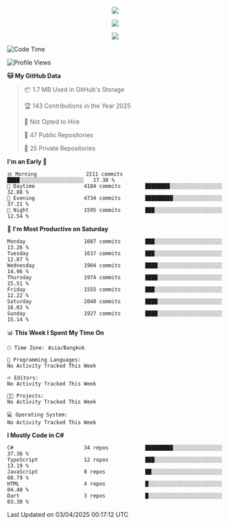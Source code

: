<p align="center">
  <a href="say-hi.gif"> 
    <img align="center" src="say-hi.gif"/>
  </a>
</p>
<p align="center">
  <a href="https://github.com/htthinh1999">
    <img align="center" src="https://github-readme-stats-kappa-pink.vercel.app/api?username=htthinh1999&show_icons=true&count_private=true&theme=dracula"/>
  </a>
</p>
<p align="center">
  <a href="https://github.com/htthinh1999">
    <img src="https://github-readme-stats-kappa-pink.vercel.app/api/top-langs/?username=htthinh1999&layout=compact&langs_count=6&count_private=true&hide=tsql,hlsl,glsl,shaderlab&theme=dracula"/>
  </a>
</p>

<!--START_SECTION:waka-->
![Code Time](http://img.shields.io/badge/Code%20Time-0%20secs-blue)

![Profile Views](http://img.shields.io/badge/Profile%20Views-0-blue)

**🐱 My GitHub Data** 

> 📦 1.7 MB Used in GitHub's Storage 
 > 
> 🏆 143 Contributions in the Year 2025
 > 
> 🚫 Not Opted to Hire
 > 
> 📜 47 Public Repositories 
 > 
> 🔑 25 Private Repositories 
 > 
**I'm an Early 🐤** 

```text
🌞 Morning                2211 commits        ████░░░░░░░░░░░░░░░░░░░░░   17.38 % 
🌆 Daytime                4184 commits        ████████░░░░░░░░░░░░░░░░░   32.88 % 
🌃 Evening                4734 commits        █████████░░░░░░░░░░░░░░░░   37.21 % 
🌙 Night                  1595 commits        ███░░░░░░░░░░░░░░░░░░░░░░   12.54 % 
```
📅 **I'm Most Productive on Saturday** 

```text
Monday                   1687 commits        ███░░░░░░░░░░░░░░░░░░░░░░   13.26 % 
Tuesday                  1637 commits        ███░░░░░░░░░░░░░░░░░░░░░░   12.87 % 
Wednesday                1904 commits        ████░░░░░░░░░░░░░░░░░░░░░   14.96 % 
Thursday                 1974 commits        ████░░░░░░░░░░░░░░░░░░░░░   15.51 % 
Friday                   1555 commits        ███░░░░░░░░░░░░░░░░░░░░░░   12.22 % 
Saturday                 2040 commits        ████░░░░░░░░░░░░░░░░░░░░░   16.03 % 
Sunday                   1927 commits        ████░░░░░░░░░░░░░░░░░░░░░   15.14 % 
```


📊 **This Week I Spent My Time On** 

```text
🕑︎ Time Zone: Asia/Bangkok

💬 Programming Languages: 
No Activity Tracked This Week

🔥 Editors: 
No Activity Tracked This Week

🐱‍💻 Projects: 
No Activity Tracked This Week

💻 Operating System: 
No Activity Tracked This Week
```

**I Mostly Code in C#** 

```text
C#                       34 repos            █████████░░░░░░░░░░░░░░░░   37.36 % 
TypeScript               12 repos            ███░░░░░░░░░░░░░░░░░░░░░░   13.19 % 
JavaScript               8 repos             ██░░░░░░░░░░░░░░░░░░░░░░░   08.79 % 
HTML                     4 repos             █░░░░░░░░░░░░░░░░░░░░░░░░   04.40 % 
Dart                     3 repos             █░░░░░░░░░░░░░░░░░░░░░░░░   03.30 % 
```




 Last Updated on 03/04/2025 00:17:12 UTC
<!--END_SECTION:waka-->
